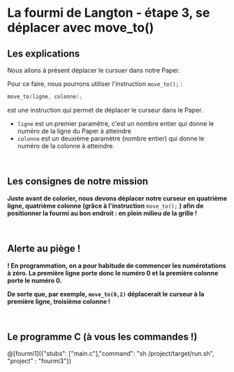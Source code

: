 # La fourmi de Langton - étape 3, se déplacer avec move_to()

## Les explications

Nous allons à présent déplacer le cursuer dans notre Paper.

Pour ce faire, nous pourrons utiliser l'instruction `move_to();` :

```C
move_to(ligne, colonne); 
```
est une instruction qui permet de déplacer le curseur dans le Paper.

- `ligne` est un premier paramètre, c'est un nombre entier qui donne le numéro de la ligne du Paper à atteindre
- `colonne` est un deuxième paramètre (nombre entier) qui donne le numéro de la colonne à atteindre. 

<br />

## Les consignes de notre mission

**Juste avant de colorier, nous devons déplacer notre curseur en quatrième ligne, quatrième colonne (grâce à l'instruction** `move_to();` **) afin de positionner la fourmi au bon endroit : en plein milieu de la grille !**

<br />

## Alerte au piège !

**! En programmation, on a pour habitude de commencer les numérotations à zéro. La première ligne porte donc le numéro 0 et la première colonne porte le numéro 0.**

**De sorte que, par exemple, `move_to(0,2)` déplacerait le curseur à la première ligne, troisième colonne !**

<br />

## Le programme C (à vous les commandes !)

@[fourmi1]({"stubs": ["main.c"],"command": "sh /project/target/run.sh", "project" : "fourmi3"})